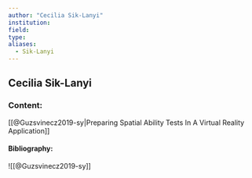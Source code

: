 ```yaml
---
author: "Cecilia Sik-Lanyi"
institution:
field:
type:
aliases:
  - Sik-Lanyi
---
```


## Cecilia Sik-Lanyi

### Content:
[[@Guzsvinecz2019-sy|Preparing Spatial Ability Tests In A Virtual Reality Application]]

#### Bibliography:

![[@Guzsvinecz2019-sy]]
